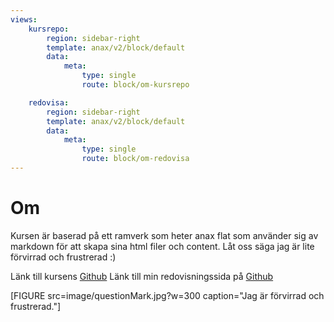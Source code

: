 ```yaml
---
views:
    kursrepo:
        region: sidebar-right
        template: anax/v2/block/default
        data:
            meta:
                type: single
                route: block/om-kursrepo

    redovisa:
        region: sidebar-right
        template: anax/v2/block/default
        data:
            meta:
                type: single
                route: block/om-redovisa
---
```


# Om

<!-- Detta innehåll är skrivet i markdown och du hittar innehållet i filen `content/om.md`. -->

Kursen är baserad på ett ramverk som heter anax flat som använder sig av markdown för att skapa sina html filer och content. Låt oss säga jag är lite förvirrad och frustrerad :)

Länk till kursens <a target="_blank" href="https://github.com/dbwebb-se/design">Github</a>
Länk till min redovisningssida på <a target="_blank" href="https://github.com/AlexanderGranhof/dbwebb-design">Github</a>

<!-- Lägg till en representativ bild för kursen, enligt ditt egna val. -->

[FIGURE src=image/questionMark.jpg?w=300 caption="Jag är förvirrad och frustrerad."]
